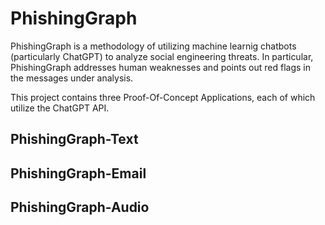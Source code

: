 # PhishingGraph

PhishingGraph is a methodology of utilizing machine learnig chatbots (particularly ChatGPT) to analyze social engineering threats.  In particular, PhishingGraph addresses human weaknesses and points out red flags in the messages under analysis.

This project contains three Proof-Of-Concept Applications, each of which utilize the ChatGPT API.

## PhishingGraph-Text

## PhishingGraph-Email

## PhishingGraph-Audio
